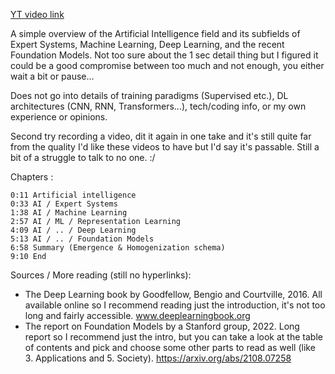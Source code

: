 [YT video link](https://youtu.be/sgfQF8XbiEE)

A simple overview of the Artificial Intelligence field and its subfields of Expert Systems, Machine Learning, Deep Learning, and the recent Foundation Models. Not too sure about the 1 sec detail thing but I figured it could be a good compromise between too much and not enough, you either wait a bit or pause...

Does not go into details of training paradigms (Supervised etc.), DL architectures (CNN, RNN, Transformers...), tech/coding info, or my own experience or opinions.

Second try recording a video, dit it again in one take and it's still quite far from the quality I'd like these videos to have but I'd say it's passable. Still a bit of a struggle to talk to no one. :/

Chapters : 
```
0:11 Artificial intelligence
0:33 AI / Expert Systems
1:38 AI / Machine Learning
2:57 AI / ML / Representation Learning
4:09 AI / .. / Deep Learning
5:13 AI / .. / Foundation Models
6:58 Summary (Emergence & Homogenization schema)
9:10 End
```

Sources / More reading (still no hyperlinks): 
- The Deep Learning book by Goodfellow, Bengio and Courtville, 2016. All available online so I recommend reading just the introduction, it's not too long and fairly accessible. www.deeplearningbook.org
- The report on Foundation Models by a Stanford group, 2022. Long report so I recommend just the intro, but you can take a look at the table of contents and pick and choose some other parts to read as well (like 3. Applications and 5. Society). https://arxiv.org/abs/2108.07258
